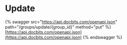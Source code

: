 # Update

{% swagger src="https://api.docbits.com/openapi.json" path="/groups/update/{group_id}" method="put" %}
[https://api.docbits.com/openapi.json](https://api.docbits.com/openapi.json)
{% endswagger %}
